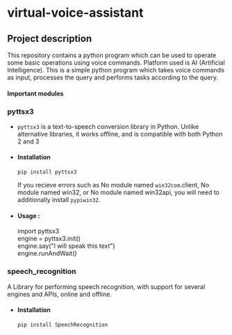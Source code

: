 # virtual-voice-assistant
## Project description
This repository contains a python program which can be used to operate  some basic operations using voice commands. Platform used is AI (Artificial Intelligence).
This is a simple python program which takes voice commands as input, processes the query and performs tasks according to the query.

#### Important modules
### pyttsx3
* `pyttsx3` is a text-to-speech conversion library in Python. Unlike alternative libraries, it works offline, and is compatible with both Python 2 and 3
* #### Installation
   `pip install pyttsx3`
   
   If you recieve errors such as No module named `win32com`.client, No module named win32, or No module named win32api, you will need to additionally install `pypiwin32`.
* #### Usage :
    import pyttsx3 <br />
    engine = pyttsx3.init() <br />
    engine.say("I will speak this text") <br />
    engine.runAndWait()
### speech_recognition
A Library for performing speech recognition, with support for several engines and APIs, online and offline.
* #### Installation
   `pip install SpeechRecognition`
   
   
